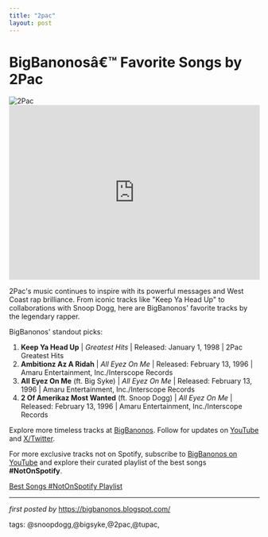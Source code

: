 ```yaml
---
title: "2pac"
layout: post
---
```

<!-- Title of the Post -->
<h1 >BigBanonosâ€™ Favorite Songs by 2Pac</h1> <!-- Featured Image -->
<div > <img src="https://i.scdn.co/image/ab67616d0000b273073aebff28f79959d2543596" alt="2Pac">
</div> <!-- Spotify Embed -->
<div > <iframe src="https://open.spotify.com/embed/playlist/6pEVpmWurbIzdPnbZ6hjtw?utm_source=generator" width="100%" height="352" frameBorder="0" allowfullscreen="" allow="autoplay; clipboard-write; encrypted-media; fullscreen; picture-in-picture" loading="lazy"></iframe>
</div> <!-- Introductory Text -->
<p >2Pac's music continues to inspire with its powerful messages and West Coast rap brilliance. From iconic tracks like "Keep Ya Head Up" to collaborations with Snoop Dogg, here are BigBanonos' favorite tracks by the legendary rapper.</p> <!-- Song Highlights -->
<div > <p>BigBanonos' standout picks:</p> <ol> <li><strong>Keep Ya Head Up</strong> | <em>Greatest Hits</em> | Released: January 1, 1998 | 2Pac Greatest Hits</li> <li><strong>Ambitionz Az A Ridah</strong> | <em>All Eyez On Me</em> | Released: February 13, 1996 | Amaru Entertainment, Inc./Interscope Records</li> <li><strong>All Eyez On Me</strong> (ft. Big Syke) | <em>All Eyez On Me</em> | Released: February 13, 1996 | Amaru Entertainment, Inc./Interscope Records</li> <li><strong>2 Of Amerikaz Most Wanted</strong> (ft. Snoop Dogg) | <em>All Eyez On Me</em> | Released: February 13, 1996 | Amaru Entertainment, Inc./Interscope Records</li> </ol>
</div> <!-- Footer Links -->
<div > <p>Explore more timeless tracks at <a href="https://bigbanonos.blogspot.com/" target="_blank">BigBanonos</a>. Follow for updates on <a href="https://www.youtube.com/@BigBanonos" target="_blank">YouTube</a> and <a href="https://x.com/bigbanonos" target="_blank">X/Twitter</a>.</p>
</div>

<!--Subscribe and Playlist Links-->
<div>
    <p>For more exclusive tracks not on Spotify, subscribe to <a href="https://www.youtube.com/@BigBanonos" target="_blank">BigBanonos on YouTube</a> and explore their curated playlist of the best songs <strong>#NotOnSpotify</strong>.</p>
    <p><a href="https://www.youtube.com/playlist?list=PLtuNtuTatqI0kFahUCbtbfenC_ET5O_tr" target="_blank">Best Songs #NotOnSpotify Playlist<br /></a></p></div>

<hr />

<p><em>first posted by</em> <a href="https://bigbanonos.blogspot.com/" rel="noopener" target="_new">https://bigbanonos.blogspot.com/</a></p>

<p>tags: @snoopdogg,@bigsyke,@2pac,@tupac,</p>
